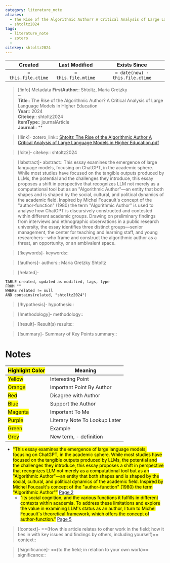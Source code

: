 ```yaml
---
category: literature_note
aliases: 
  - The Rise of the Algorithmic Author? A Critical Analysis of Large Language Models in Higher Education
  - shtoltz2024
tags:
  - literature_note
  - zotero
  - 
citekey: shtoltz2024
---
```


|       Created       |    Last Modified    |          Exists Since           |
| :-----------------: | :-----------------: | :-----------------------------: |
| `= this.file.ctime` | `= this.file.mtime` | `= date(now) - this.file.ctime` |
>[!info] Metadata
> **FirstAuthor**:: Shtoltz, Maria Gretzky  
~    
> **Title**:: The Rise of the Algorithmic Author? A Critical Analysis of Large Language Models in Higher Education  
> **Year**:: 2024   
> **Citekey**:: shtoltz2024  
> **itemType**:: journalArticle  
> **Journal**:: **    

> [!link]-
> zotero_link:: [Shtoltz_The Rise of the Algorithmic Author A Critical Analysis of Large Language Models in Higher Education.pdf](zotero://select/library/items/PW7X7U72)

> [!cite]-
> citekey:: shtoltz2024

> [!abstract]-
> abstract:: This essay examines the emergence of large language models, focusing on ChatGPT, in the academic sphere. While most studies have focused on the tangible outputs produced by LLMs, the potential and the challenges they introduce, this essay proposes a shift in perspective that recognizes LLM not merely as a computational tool but as an "Algorithmic Author"—an entity that both shapes and is shaped by the social, cultural, and political dynamics of the academic field. Inspired by Michel Foucault's concept of the "author-function" (1980) the term "Algorithmic Author" is used to analyse how ChatGPT is discursively constructed and contested within different academic groups. Drawing on preliminary findings from interviews and ethnographic observations in a public research university, the essay identifies three distinct groups—senior management, the center for teaching and learning staff, and young researchers—who frame and construct the algorithmic author as a threat, an opportunity, or an ambivalent space.

> [!keywords]-
> keywords:: 

> [!authors]-
> authors:: Maria Gretzky Shtoltz

> [!related]-


```dataview
TABLE created, updated as modified, tags, type
FROM ""
WHERE related != null
AND contains(related, "shtoltz2024")
```

> [!hypothesis]-
> hypothesis:: 

> [!methodology]- 
> methodology:: 

> [!result]- Result(s) 
> results::

> [!summary]- Summary of Key Points
> summary:: 

# Notes

| <mark class="hltr-grey">Highlight Color</mark> | Meaning                       |
| ---------------------------------------------- | ----------------------------- |
| <mark class="hltr-yellow">Yellow</mark>        | Interesting Point             |
| <mark class="hltr-orange">Orange</mark>        | Important Point By Author     |
| <mark class="hltr-red">Red</mark>              | Disagree with Author          |
| <mark class="hltr-blue">Blue</mark>            | Support the Author            |
| <mark class="hltr-magenta">Magenta</mark>      | Important To Me               |
| <mark class="hltr-purple">Purple</mark>        | Literary Note To Lookup Later |
| <mark class="hltr-green">Green</mark>          | Example                       |
| <mark class="hltr-grey">Grey</mark>            | New term, - definition        |

- <mark class="hltr-orange">"This essay examines the emergence of large language models, focusing on ChatGPT, in the academic sphere. While most studies have focused on the tangible outputs produced by LLMs, the potential and the challenges they introduce, this essay proposes a shift in perspective that recognizes LLM not merely as a computational tool but as an &quot;Algorithmic Author&quot;—an entity that both shapes and is shaped by the social, cultural, and political dynamics of the academic field. Inspired by Michel Foucault&#39;s concept of the &quot;author-function&quot; (1980) the term &quot;Algorithmic Author&quot;”</mark> [Page 2](zotero://open-pdf/library/items/PW7X7U72?page=2&annotation=XAEF2AYV) 
	- <mark class="hltr-orange">"its social cognition, and the various functions it fulfills in different contexts within academia. To address these limitations and explore the value in examining LLM&#39;s status as an author, I turn to Michel Foucault&#39;s theoretical framework, which offers the concept of author-function.”</mark> [Page 5](zotero://open-pdf/library/items/PW7X7U72?page=5&annotation=MICLY397) 
	


> [!context]-
> ==(How this article relates to other work in the field; how it ties in with key issues and findings by others, including yourself)==
> context:: 

> [!significance]-
> ==(to the field; in relation to your own work)==
> significance:: 